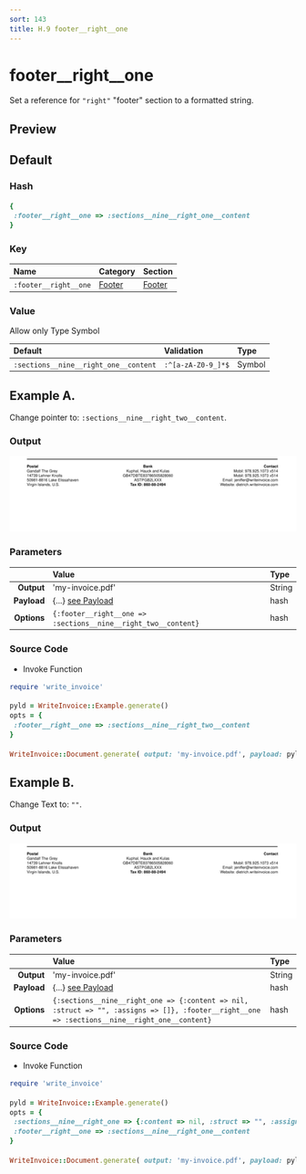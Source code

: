 ```yaml
---
sort: 143
title: H.9 footer__right__one
---
```

# footer__right__one

Set a reference for `"right"` "footer" section to a formatted string.


## Preview

<div >
    <canvas id='canvas' search=':footer__right__one' palette='option_detail'></canvas>
</div>
<script src="../assets/js/marker.js"></script>  

 
## Default

### Hash

```ruby
{
 :footer__right__one => :sections__nine__right_one__content
} 
```

### Key

| **Name** | **Category** | **Section** |
| :--- | :--- | :--- |
| ```:footer__right__one``` |  [Footer](./#footer) | [Footer](/sections/footer) |

### Value

Allow only Type Symbol

| **Default**| **Validation**| **Type** |
| :--- | :--- | :--- |
| ```:sections__nine__right_one__content``` | ```:^[a-zA-Z0-9_]*$``` | Symbol |

## Example A.

Change pointer to: `:sections__nine__right_two__content`.

### Output

<img src="../assets/images/options/footer__right__one--a.png">



### Parameters

| | **Value** | **Type** |
|------:|:------|:------|
| **Output** | 'my-invoice.pdf' | String |
| **Payload** | {...} [see Payload](../payload) | hash |
| **Options** | ```{:footer__right__one => :sections__nine__right_two__content}``` | hash |


### Source Code

* Invoke Function

```ruby
require 'write_invoice'
 
pyld = WriteInvoice::Example.generate()
opts = {
 :footer__right__one => :sections__nine__right_two__content
}
 
WriteInvoice::Document.generate( output: 'my-invoice.pdf', payload: pyld, options: opts )

```

## Example B.

Change Text to: `""`.

### Output

<img src="../assets/images/options/footer__right__one--b.png">



### Parameters

| | **Value** | **Type** |
|------:|:------|:------|
| **Output** | 'my-invoice.pdf' | String |
| **Payload** | {...} [see Payload](../payload) | hash |
| **Options** | ```{:sections__nine__right_one => {:content => nil, :struct => "", :assigns => []}, :footer__right__one => :sections__nine__right_one__content}``` | hash |


### Source Code

* Invoke Function

```ruby
require 'write_invoice'
 
pyld = WriteInvoice::Example.generate()
opts = {
 :sections__nine__right_one => {:content => nil, :struct => "", :assigns => []},
 :footer__right__one => :sections__nine__right_one__content
}
 
WriteInvoice::Document.generate( output: 'my-invoice.pdf', payload: pyld, options: opts )

```

